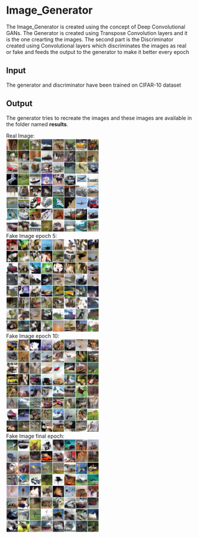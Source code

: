 # Image_Generator
The Image_Generator is created using the concept of Deep Convolutional GANs. The Generator is created using Transpose Convolution layers and it is the one crearting the images. The second part is the Discriminator created using Convolutional layers which discriminates the images as real or fake and feeds the output to the generator to make it better every epoch
## Input
The generator and discriminator have been trained on CIFAR-10 dataset

## Output
The generator tries to recreate the images and these images are available in the folder named <strong>results</strong>.

Real Image:
<br>
<img src="https://github.com/adupatil/Image_Generator/blob/main/results/real_sample.png" height=250 width=250>
<br>
Fake Image epoch 5:
<br>
<img src="https://github.com/adupatil/Image_Generator/blob/main/results/fake_samples_epoch_005.png" height=250 width=250>
<br>
Fake Image epoch 10:
<br>
<img src="https://github.com/adupatil/Image_Generator/blob/main/results/fake_samples_epoch_010.png" height=250 width=250>
<br>
Fake Image final epoch:
<br>
<img src="https://github.com/adupatil/Image_Generator/blob/main/results/fake_samples_epoch_019.png" height=250 width=250>
